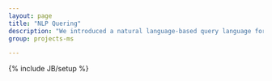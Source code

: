 ```yaml
---
layout: page
title: "NLP Quering"
description: "We introduced a natural language-based query language for a <strong>multimedia database</strong>, and integrated the NLP part with the web-based visual query interface."
group: projects-ms

---
```

{% include JB/setup %}
